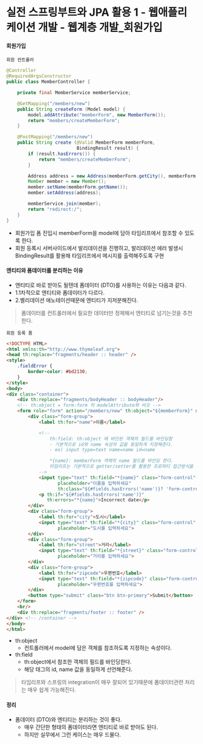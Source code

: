 # 실전 스프링부트와 JPA 활용 1 - 웹애플리케이션 개발 - 웹계층 개발_회원가입

#### 회원가입
`회원 컨트롤러`
```java
@Controller
@RequiredArgsConstructor
public class MemberController {

    private final MemberService memberService;

    @GetMapping("/members/new")
    public String createForm (Model model) {
        model.addAttribute("memberForm", new MemberForm());
        return "members/createMemberForm";
    }

    @PostMapping("/members/new")
    public String create (@Valid MemberForm memberForm,
                          BindingResult result) {
        if (result.hasErrors()) {
            return "members/createMemberForm";
        }

        Address address = new Address(memberForm.getCity(), memberForm.getStreet(), memberForm.getZipcode());
        Member member = new Member();
        member.setName(memberForm.getName());
        member.setAddress(address);

        memberService.join(member);
        return "redirect:/";
    }
}
```

- 회원가입 폼 진입시 memberForm을 model에 담아 타임리프에서 참조할 수 있도록 한다.
- 회원 등록시 서버사이드에서 발리데이션을 진행하고, 발리데이션 에러 발생시 BindingResult를 활용해 타임리프에서 메시지를 출력해주도록 구현

#### 엔티티와 폼데이터를 분리하는 이유
- 엔티티로 바로 받아도 될텐데 폼데이터 (DTO)를 사용하는 이유는 다음과 같다.
- 1.1차적으로 엔티티와 폼데이터가 다르다.
- 2.벨리데이션 애노테이션때문에 엔티티가 지저분해진다.
> 폼데이터를 컨트롤러에서 필요한 데이터만 정제해서 엔티티로 넘기는것을 추천한다.

`회원 등록 폼`
```html
<!DOCTYPE HTML>
<html xmlns:th="http://www.thymeleaf.org">
<head th:replace="fragments/header :: header" />
<style>
    .fieldError {
        border-color: #bd2130;
    }
</style>
<body>
<div class="container">
    <div th:replace="fragments/bodyHeader :: bodyHeader"/>
    <!-- th:object = form:form 의 modelAttribute와 비슷 -->
    <form role="form" action="/members/new" th:object="${memberForm}" method="post">
        <div class="form-group">
            <label th:for="name">이름</label>

            <!--
                th:field: th:object 에 바인된 객체의 필드를 바인딩함
                - 기본적으로 id와 name 속성의 값을 동일하게 지정해준다.
                - ex) input type=text name=name id=name

                *{name}: memberForm 객체의 name 필드를 바인딩 한다.
                타임리프는 기본적으로 getter/setter를 활용한 프로퍼티 접근방식을 사용한다.
            -->
            <input type="text" th:field="*{name}" class="form-control"
                   placeholder="이름을 입력하세요"
                   th:class="${#fields.hasErrors('name')}? 'form-control fieldError' : 'form-control'">
            <p th:if="${#fields.hasErrors('name')}"
               th:errors="*{name}">Incorrect date</p>
        </div>
        <div class="form-group">
            <label th:for="city">도시</label>
            <input type="text" th:field="*{city}" class="form-control"
                   placeholder="도시를 입력하세요">
        </div>
        <div class="form-group">
            <label th:for="street">거리</label>
            <input type="text" th:field="*{street}" class="form-control"
                   placeholder="거리를 입력하세요">
        </div>
        <div class="form-group">
            <label th:for="zipcode">우편번호</label>
            <input type="text" th:field="*{zipcode}" class="form-control"
                   placeholder="우편번호를 입력하세요">
        </div>
        <button type="submit" class="btn btn-primary">Submit</button>
    </form>
    <br/>
    <div th:replace="fragments/footer :: footer" />
</div> <!-- /container -->
</body>
</html>
```

- th:object
    - 컨트롤러에서 model에 담은 객체를 참조하도록 지정하는 속성이다.
- th:field
    - th:object에서 참조한 객체의 필드를 바인딩한다.
    - 해당 태그의 id, name 값을 동일하게 선언해준다.

> 타임리프와 스프링의 integration이 매우 잘되어 있기때문에 폼데이터관련 처리는 매우 쉽게 가능해진다.

#### 정리
- 폼데이터 (DTO)와 엔티티는 분리하는 것이 좋다.
    - 매우 간단한 형태의 폼데이터라면 엔티티로 바로 받아도 된다.
    - 하지만 실무에서 그런 케이스는 매우 드물다.
